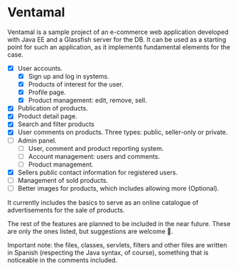 <h1>Ventamal</h1>
<p>Ventamal is a sample project of an e-commerce web application developed with Java EE and a Glassfish server for the DB. It can be used as a starting point for such an application, as it implements fundamental elements for the case.</p>

- [X] User accounts.
	- [X] Sign up and log in systems.
	- [X] Products of interest for the user.
	- [X] Profile page.
	- [X] Product management: edit, remove, sell.
- [X] Publication of products.
- [X] Product detail page.
- [X] Search and filter products
- [X] User comments on products. Three types: public, seller-only or private.
- [ ] Admin panel.
	- [ ] User, comment and product reporting system.
	- [ ] Account management: users and comments.
	- [ ] Product management.
- [X] Sellers public contact information for registered users.
- [ ] Management of sold products.
- [ ] Better images for products, which includes allowing more (Optional).

<p>It currently includes the basics to serve as an online catalogue of advertisements for the sale of products.</p>

<p>The rest of the features are planned to be included in the near future. These are only the ones listed, but suggestions are welcome 🤗.</p>

<p>Important note: the files, classes, servlets, filters and other files are written in Spanish (respecting the Java syntax, of course), something that is noticeable in the comments included.</p>

